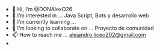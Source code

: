 - 👋 Hi, I’m @DONAlexO26
- 👀 I’m interested in ... Java Script, Bots y desarrollo web
- 🌱 I’m currently learning ... 
- 💞️ I’m looking to collaborate on ... Proyecto de comunidad
- 📫 How to reach me ... alejandro.liceo202@gmail.com
- 

<!---
DONAlexO26/DONAlexO26 is a ✨ special ✨ repository because its `README.md` (this file) appears on your GitHub profile.
You can click the Preview link to take a look at your changes.
--->
